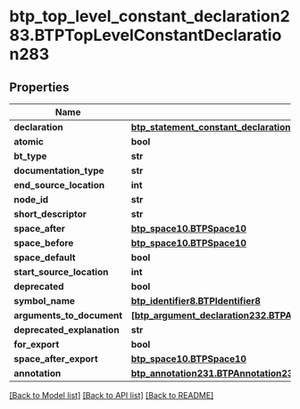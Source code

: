 # btp_top_level_constant_declaration283.BTPTopLevelConstantDeclaration283

## Properties
Name | Type | Description | Notes
------------ | ------------- | ------------- | -------------
**declaration** | [**btp_statement_constant_declaration273.BTPStatementConstantDeclaration273**](BTPStatementConstantDeclaration273.md) |  | [optional] 
**atomic** | **bool** |  | [optional] 
**bt_type** | **str** |  | [optional] 
**documentation_type** | **str** |  | [optional] 
**end_source_location** | **int** |  | [optional] 
**node_id** | **str** |  | [optional] 
**short_descriptor** | **str** |  | [optional] 
**space_after** | [**btp_space10.BTPSpace10**](BTPSpace10.md) |  | [optional] 
**space_before** | [**btp_space10.BTPSpace10**](BTPSpace10.md) |  | [optional] 
**space_default** | **bool** |  | [optional] 
**start_source_location** | **int** |  | [optional] 
**deprecated** | **bool** |  | [optional] 
**symbol_name** | [**btp_identifier8.BTPIdentifier8**](BTPIdentifier8.md) |  | [optional] 
**arguments_to_document** | [**[btp_argument_declaration232.BTPArgumentDeclaration232]**](BTPArgumentDeclaration232.md) |  | [optional] 
**deprecated_explanation** | **str** |  | [optional] 
**for_export** | **bool** |  | [optional] 
**space_after_export** | [**btp_space10.BTPSpace10**](BTPSpace10.md) |  | [optional] 
**annotation** | [**btp_annotation231.BTPAnnotation231**](BTPAnnotation231.md) |  | [optional] 

[[Back to Model list]](../README.md#documentation-for-models) [[Back to API list]](../README.md#documentation-for-api-endpoints) [[Back to README]](../README.md)



